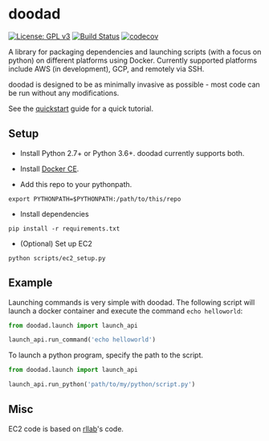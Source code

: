 # doodad

[![License: GPL v3](https://img.shields.io/badge/License-GPLv3-blue.svg)](https://www.gnu.org/licenses/gpl-3.0)
[![Build Status](https://travis-ci.com/justinjfu/doodad.svg?branch=master)](https://travis-ci.com/justinjfu/doodad)
[![codecov](https://codecov.io/gh/justinjfu/doodad/branch/master/graph/badge.svg)](https://codecov.io/gh/justinjfu/doodad)

A library for packaging dependencies and launching scripts (with a focus on python) on different platforms using Docker.
Currently supported platforms include AWS (in development), GCP, and remotely via SSH.

doodad is designed to be as minimally invasive as possible - most code can be run without any modifications.

See the [quickstart](https://github.com/justinjfu/doodad/wiki/Quickstart) guide for a quick tutorial.

## Setup
- Install Python 2.7+ or Python 3.6+. doodad currently supports both.

- Install [Docker CE](https://docs.docker.com/engine/installation/).

- Add this repo to your pythonpath. 
```
export PYTHONPATH=$PYTHONPATH:/path/to/this/repo
```

- Install dependencies
```
pip install -r requirements.txt
```

- (Optional) Set up EC2
```
python scripts/ec2_setup.py
```

## Example
Launching commands is very simple with doodad. The following script will launch a docker container and execute the command `echo helloworld`:

```python
from doodad.launch import launch_api

launch_api.run_command('echo helloworld')
```

To launch a python program, specify the path to the script.
```python
from doodad.launch import launch_api

launch_api.run_python('path/to/my/python/script.py')
```

## Misc

EC2 code is based on [rllab](https://github.com/rll/rllab/)'s code.
